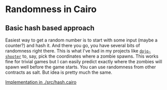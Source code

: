 # Randomness in Cairo

## Basic hash based approach

Easiest way to get a random number is to start with some input (maybe a counter?) and hash it. And there you go, you have several bits of randomness right there. This is what I've had in my projects like [`dojo-shooter`](https://github.com/shramee/dojo-shooter) to, say, pick the coordinates where a zombie spawns.
This works fine for trivial games but I can easily predict exactly where the zombies will spawn well before the game starts.
You can use randomness from other contracts as salt. But idea is pretty much the same.

[Implementation in ./src/hash.cairo](src/hash.cairo)

